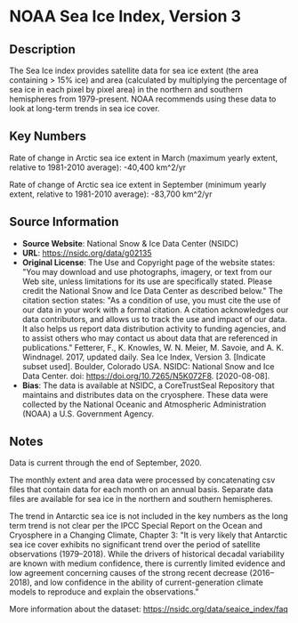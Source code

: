
# NOAA Sea Ice Index, Version 3

## Description
The Sea Ice index provides satellite data for sea ice extent (the area containing > 15% ice) and area (calculated by multiplying the percentage of sea ice in each pixel by pixel area) in the northern and southern hemispheres from 1979-present. NOAA recommends using these data to look at long-term trends in sea ice cover.

## Key Numbers
Rate of change in Arctic sea ice extent in March (maximum yearly extent, relative to 1981-2010 average): -40,400 km^2/yr

Rate of change of Arctic sea ice extent in September (minimum yearly extent, relative to 1981-2010 average): -83,700 km^2/yr

## Source Information
* **Source Website**: National Snow & Ice Data Center (NSIDC)
* **URL**: https://nsidc.org/data/g02135
* **Original License**: The Use and Copyright page of the website states: "You may download and use photographs, imagery, or text from our Web site, unless limitations for its use are specifically stated. Please credit the National Snow and Ice Data Center as described below." The citation section states: "As a condition of use, you must cite the use of our data in your work with a formal citation. A citation acknowledges our data contributors, and allows us to track the use and impact of our data. It also helps us report data distribution activity to funding agencies, and to assist others who may contact us about data that are referenced in publications."
Fetterer, F., K. Knowles, W. N. Meier, M. Savoie, and A. K. Windnagel. 2017, updated daily. Sea Ice Index, Version 3. [Indicate subset used]. Boulder, Colorado USA. NSIDC: National Snow and Ice Data Center. doi: https://doi.org/10.7265/N5K072F8. [2020-08-08].
* **Bias**: The data is available at NSIDC, a CoreTrustSeal Repository that maintains and distributes data on the cryosphere. These data were collected by the National Oceanic and Atmospheric Administration (NOAA) a U.S. Government Agency.

## Notes
Data is current through the end of September, 2020.

The monthly extent and area data were processed by concatenating csv files that contain data for each month on an annual basis. Separate data files are available for sea ice in the northern and southern hemispheres.

The trend in Antarctic sea ice is not included in the key numbers as the long term trend is not clear per the IPCC Special Report on the Ocean and Cryosphere in a Changing Climate, Chapter 3: "It is very likely that Antarctic sea ice cover exhibits no significant trend over the period of satellite observations
(1979–2018). While the drivers of historical decadal variability are known with medium confidence, there is currently limited evidence and low agreement concerning causes of the strong recent decrease (2016–2018), and low confidence in the ability of current-generation climate models to reproduce and explain the observations."

More information about the dataset: https://nsidc.org/data/seaice_index/faq
